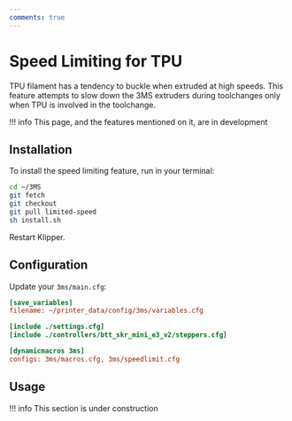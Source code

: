```yaml
---
comments: true
---
```


# Speed Limiting for TPU

TPU filament has a tendency to buckle when extruded at high speeds. This feature attempts to slow down the 3MS extruders during toolchanges only when TPU is involved in the toolchange.

!!! info
    This page, and the features mentioned on it, are in development

## Installation

To install the speed limiting feature, run in your terminal:

```sh
cd ~/3MS
git fetch
git checkout 
git pull limited-speed
sh install.sh
```

Restart Klipper.

## Configuration

Update your `3ms/main.cfg`:

```cfg title="3ms/main.cfg" hl_lines="8"
[save_variables]
filename: ~/printer_data/config/3ms/variables.cfg

[include ./settings.cfg]
[include ./controllers/btt_skr_mini_e3_v2/steppers.cfg]

[dynamicmacros 3ms]
configs: 3ms/macros.cfg, 3ms/speedlimit.cfg
```

## Usage

!!! info
    This section is under construction